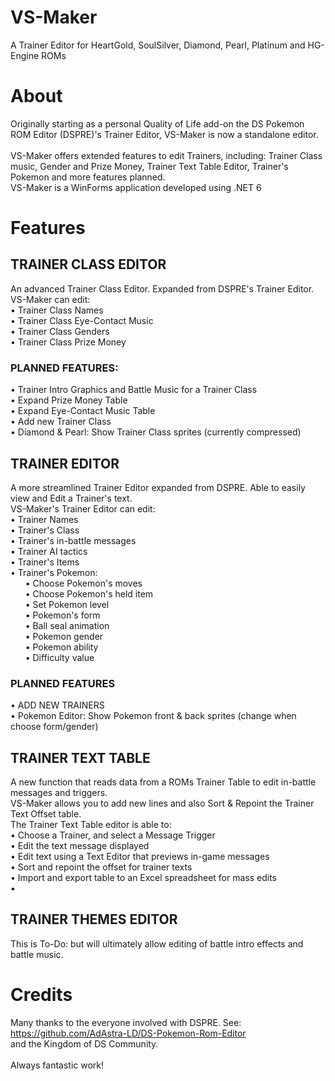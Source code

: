 # VS-Maker
A Trainer Editor for HeartGold, SoulSilver, Diamond, Pearl, Platinum and HG-Engine ROMs

# About
Originally starting as a personal Quality of Life add-on the DS Pokemon ROM Editor (DSPRE)'s Trainer Editor, VS-Maker is now a standalone editor.
<br/><br/>VS-Maker offers extended features to edit Trainers, including: Trainer Class music, Gender and Prize Money, Trainer Text Table Editor, Trainer's Pokemon and more features planned.
<br/>VS-Maker is a WinForms application developed using .NET 6

# Features
## **TRAINER CLASS EDITOR**
An advanced Trainer Class Editor. Expanded from DSPRE's Trainer Editor.
<br/>VS-Maker can edit:
<br/>• Trainer Class Names
<br/>• Trainer Class Eye-Contact Music
<br/>• Trainer Class Genders
<br/>• Trainer Class Prize Money
<br/>
### **PLANNED FEATURES:**
• Trainer Intro Graphics and Battle Music for a Trainer Class
<br/>• Expand Prize Money Table
<br/>• Expand Eye-Contact Music Table
<br/>• Add new Trainer Class
<br/>• Diamond & Pearl: Show Trainer Class sprites (currently compressed)
<br/>
## **TRAINER EDITOR**
A more streamlined Trainer Editor expanded from DSPRE. Able to easily view and Edit a Trainer's text.
<br/>VS-Maker's Trainer Editor can edit:
<br/>• Trainer Names
<br/>• Trainer's Class
<br/>• Trainer's in-battle messages
<br/>• Trainer AI tactics
<br/>• Trainer's Items
<br/>• Trainer's Pokemon:
<br/>&nbsp;&nbsp;&nbsp;&nbsp;&nbsp;&nbsp;• Choose Pokemon's moves
<br/>&nbsp;&nbsp;&nbsp;&nbsp;&nbsp;&nbsp;• Choose Pokemon's held item
<br/>&nbsp;&nbsp;&nbsp;&nbsp;&nbsp;&nbsp;• Set Pokemon level
<br/>&nbsp;&nbsp;&nbsp;&nbsp;&nbsp;&nbsp;• Pokemon's form
<br/>&nbsp;&nbsp;&nbsp;&nbsp;&nbsp;&nbsp;• Ball seal animation
<br/>&nbsp;&nbsp;&nbsp;&nbsp;&nbsp;&nbsp;• Pokemon gender
<br/>&nbsp;&nbsp;&nbsp;&nbsp;&nbsp;&nbsp;• Pokemon ability
<br/>&nbsp;&nbsp;&nbsp;&nbsp;&nbsp;&nbsp;• Difficulty value
<br/>     
### **PLANNED FEATURES**
• ADD NEW TRAINERS
<br/>• Pokemon Editor: Show Pokemon front & back sprites (change when choose form/gender)
<br/>
## **TRAINER TEXT TABLE**
A new function that reads data from a ROMs Trainer Table to edit in-battle messages and triggers.
<br/>VS-Maker allows you to add new lines and also Sort & Repoint the Trainer Text Offset table.
<br/>The Trainer Text Table editor is able to:
<br/>• Choose a Trainer, and select a Message Trigger
<br/>• Edit the text message displayed
<br/>• Edit text using a Text Editor that previews in-game messages
<br/>• Sort and repoint the offset for trainer texts
<br/>• Import and export table to an Excel spreadsheet for mass edits
<br/>•

## **TRAINER THEMES EDITOR**
This is To-Do: but will ultimately allow editing of battle intro effects and battle music.
# Credits
Many thanks to the everyone involved with DSPRE. See: https://github.com/AdAstra-LD/DS-Pokemon-Rom-Editor
<br/>and the Kingdom of DS Community. 
<br/><br/>Always fantastic work!
# 
